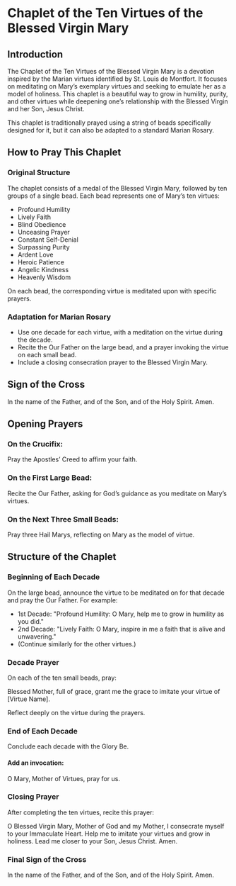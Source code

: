 # Chaplet of the Ten Virtues of the Blessed Virgin Mary

## Introduction

The Chaplet of the Ten Virtues of the Blessed Virgin Mary is a devotion inspired by the Marian virtues identified by St. Louis de Montfort. It focuses on meditating on Mary’s exemplary virtues and seeking to emulate her as a model of holiness. This chaplet is a beautiful way to grow in humility, purity, and other virtues while deepening one’s relationship with the Blessed Virgin and her Son, Jesus Christ.

This chaplet is traditionally prayed using a string of beads specifically designed for it, but it can also be adapted to a standard Marian Rosary.

## How to Pray This Chaplet

### Original Structure

The chaplet consists of a medal of the Blessed Virgin Mary, followed by ten groups of a single bead. Each bead represents one of Mary’s ten virtues:

 * Profound Humility
 * Lively Faith
 * Blind Obedience
 * Unceasing Prayer
 * Constant Self-Denial
 * Surpassing Purity
 * Ardent Love
 * Heroic Patience
 * Angelic Kindness
 * Heavenly Wisdom

On each bead, the corresponding virtue is meditated upon with specific prayers.

### Adaptation for Marian Rosary

 * Use one decade for each virtue, with a meditation on the virtue during the decade.
 * Recite the Our Father on the large bead, and a prayer invoking the virtue on each small bead.
 * Include a closing consecration prayer to the Blessed Virgin Mary.

## Sign of the Cross

In the name of the Father, and of the Son, and of the Holy Spirit. Amen.

## Opening Prayers

### On the Crucifix:

Pray the Apostles’ Creed to affirm your faith.

### On the First Large Bead:

Recite the Our Father, asking for God’s guidance as you meditate on Mary’s virtues.

### On the Next Three Small Beads:

Pray three Hail Marys, reflecting on Mary as the model of virtue.

## Structure of the Chaplet

### Beginning of Each Decade

On the large bead, announce the virtue to be meditated on for that decade and pray the Our Father.
For example:

 * 1st Decade: "Profound Humility: O Mary, help me to grow in humility as you did."
 * 2nd Decade: "Lively Faith: O Mary, inspire in me a faith that is alive and unwavering."
 * (Continue similarly for the other virtues.)

### Decade Prayer

On each of the ten small beads, pray:

Blessed Mother, full of grace, grant me the grace to imitate your virtue of [Virtue Name].

Reflect deeply on the virtue during the prayers.

### End of Each Decade

Conclude each decade with the Glory Be.

#### Add an invocation:

O Mary, Mother of Virtues, pray for us.

### Closing Prayer

After completing the ten virtues, recite this prayer:

O Blessed Virgin Mary, Mother of God and my Mother, I consecrate myself to your Immaculate Heart. Help me to imitate your virtues and grow in holiness. Lead me closer to your Son, Jesus Christ. Amen.

### Final Sign of the Cross

In the name of the Father, and of the Son, and of the Holy Spirit. Amen.


